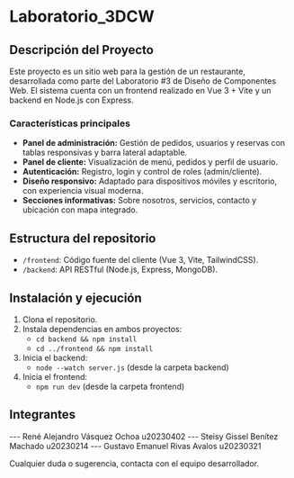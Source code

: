 # Laboratorio_3DCW

## Descripción del Proyecto

Este proyecto es un sitio web para la gestión de un restaurante, desarrollada como parte del Laboratorio #3 de Diseño de Componentes Web. El sistema cuenta con un frontend realizado en Vue 3 + Vite y un backend en Node.js con Express.

### Características principales
- **Panel de administración:** Gestión de pedidos, usuarios y reservas con tablas responsivas y barra lateral adaptable.
- **Panel de cliente:** Visualización de menú, pedidos y perfil de usuario.
- **Autenticación:** Registro, login y control de roles (admin/cliente).
- **Diseño responsivo:** Adaptado para dispositivos móviles y escritorio, con experiencia visual moderna.
- **Secciones informativas:** Sobre nosotros, servicios, contacto y ubicación con mapa integrado.

## Estructura del repositorio
- `/frontend`: Código fuente del cliente (Vue 3, Vite, TailwindCSS).
- `/backend`: API RESTful (Node.js, Express, MongoDB).

## Instalación y ejecución
1. Clona el repositorio.
2. Instala dependencias en ambos proyectos:
   - `cd backend && npm install`
   - `cd ../frontend && npm install`
3. Inicia el backend:
   - `node --watch server.js` (desde la carpeta backend)
4. Inicia el frontend:
   - `npm run dev` (desde la carpeta frontend)

## Integrantes

--- René Alejandro Vásquez Ochoa    u20230402
--- Steisy Gissel Benítez Machado   u20230214
--- Gustavo Emanuel Rivas Avalos    u20230321

Cualquier duda o sugerencia, contacta con el equipo desarrollador.
